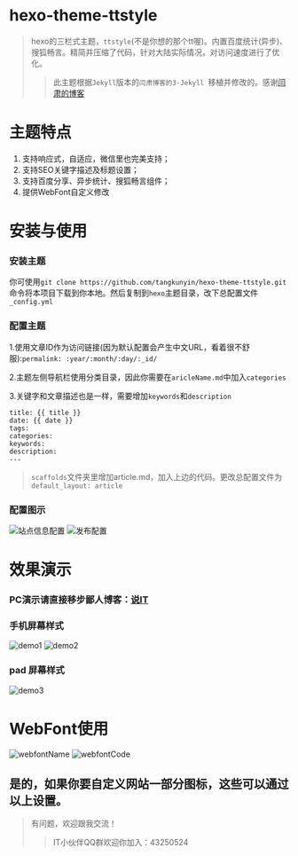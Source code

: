 # hexo-theme-ttstyle
> hexo的三栏式主题，`ttstyle`(不是你想的那个tt喔)。内置百度统计(异步)、搜狐畅言。精简并压缩了代码，针对大陆实际情况，对访问速度进行了优化。
> > 此主题根据`Jekyll`版本的`闫肃博客的3-Jekyll `移植并修改的。感谢[闫肃的博客](http://yansu.org/)

# 主题特点
1. 支持响应式，自适应，微信里也完美支持；
2. 支持SEO关键字描述及标题设置；
3. 支持百度分享、异步统计、搜狐畅言组件；
4. 提供WebFont自定义修改

# 安装与使用

### 安装主题
你可使用`git clone https://github.com/tangkunyin/hexo-theme-ttstyle.git`命令将本项目下载到你本地。然后复制到`hexo`主题目录，改下总配置文件`_config.yml`

### 配置主题
1.使用文章ID作为访问链接(因为默认配置会产生中文URL，看着很不舒服):`permalink: :year/:month/:day/:_id/`

2.主题左侧导航栏使用分类目录，因此你需要在`aricleName.md`中加入`categories`

3.关键字和文章描述也是一样，需要增加`keywords`和`description`

	title: {{ title }}
	date: {{ date }}
	tags:
	categories:
	keywords:
	description:
	---

> `scaffolds`文件夹里增加article.md，加入上边的代码。更改总配置文件为`default_layout: article`

### 配置图示

![站点信息配置](http://i11.tietuku.com/6427adf85a35027f.png)
![发布配置](http://i11.tietuku.com/ac416783141af114.png)

# 效果演示
### PC演示请直接移步鄙人博客：[说IT](http://shuoit.net)
### 手机屏幕样式
![demo1](http://i11.tietuku.com/ee00ef94d30904eb.png)
![demo2](http://i11.tietuku.com/50178db972598212.png)
### pad 屏幕样式
![demo3](http://i11.tietuku.com/673b38e3bdd7182a.png)

# WebFont使用
![webfontName](http://i13.tietuku.com/b7fcf437dcf55d59.jpg)
![webfontCode](http://i13.tietuku.com/81bcc72615ee42aa.jpg)

## 是的，如果你要自定义网站一部分图标，这些可以通过以上设置。

> 有问题，欢迎跟我交流！
> > IT小伙伴QQ群欢迎你加入：43250524
